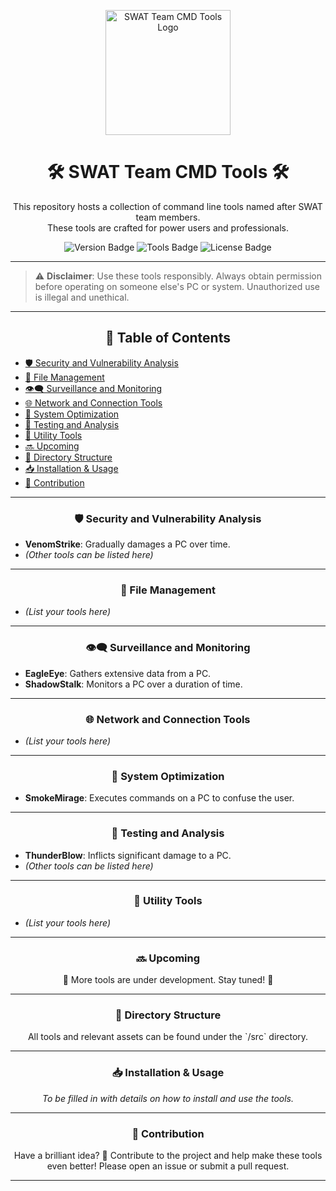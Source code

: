 <p align="center">
    <img src="https://www.mapthisout.com/wp-content/uploads/2017/03/swat-logo.jpg" alt="SWAT Team CMD Tools Logo" width="200" />
</p>

<h1 align="center">🛠 SWAT Team CMD Tools 🛠</h1>

<p align="center">
This repository hosts a collection of command line tools named after SWAT team members. <br> These tools are crafted for power users and professionals.
</p>

<p align="center">
    <img src="https://img.shields.io/badge/version-1.0.0-blue" alt="Version Badge">
    <img src="https://img.shields.io/badge/tools-5-orange" alt="Tools Badge">
    <img src="https://img.shields.io/badge/license-MIT-green" alt="License Badge">
</p>

---

> ⚠️ **Disclaimer**: Use these tools responsibly. Always obtain permission before operating on someone else's PC or system. Unauthorized use is illegal and unethical.

---

<h2 align="center">📑 Table of Contents</h2>

- [🛡 Security and Vulnerability Analysis](#🛡-security-and-vulnerability-analysis)
- [📁 File Management](#📁-file-management)
- [👁‍🗨 Surveillance and Monitoring](#👁‍🗨-surveillance-and-monitoring)
- [🌐 Network and Connection Tools](#🌐-network-and-connection-tools)
- [🚀 System Optimization](#🚀-system-optimization)
- [🧪 Testing and Analysis](#🧪-testing-and-analysis)
- [🔧 Utility Tools](#🔧-utility-tools)
- [🔜 Upcoming](#🔜-upcoming)
- [📂 Directory Structure](#📂-directory-structure)
- [📥 Installation & Usage](#📥-installation--usage)
- [🤝 Contribution](#🤝-contribution)

---

<h3 align="center">🛡 Security and Vulnerability Analysis</h3>

- **VenomStrike**: Gradually damages a PC over time.
- *(Other tools can be listed here)*

---

<h3 align="center">📁 File Management</h3>

- *(List your tools here)*

---

<h3 align="center">👁‍🗨 Surveillance and Monitoring</h3>

- **EagleEye**: Gathers extensive data from a PC.
- **ShadowStalk**: Monitors a PC over a duration of time.

---

<h3 align="center">🌐 Network and Connection Tools</h3>

- *(List your tools here)*

---

<h3 align="center">🚀 System Optimization</h3>

- **SmokeMirage**: Executes commands on a PC to confuse the user.

---

<h3 align="center">🧪 Testing and Analysis</h3>

- **ThunderBlow**: Inflicts significant damage to a PC.
- *(Other tools can be listed here)*

---

<h3 align="center">🔧 Utility Tools</h3>

- *(List your tools here)*

---

<h3 align="center">🔜 Upcoming</h3>

<p align="center">
🚧 More tools are under development. Stay tuned! 🚧
</p>

---

<h3 align="center">📂 Directory Structure</h3>

<p align="center">
All tools and relevant assets can be found under the `/src` directory.
</p>

---

<h3 align="center">📥 Installation & Usage</h3>

<p align="center">
<i>To be filled in with details on how to install and use the tools.</i>
</p>

---

<h3 align="center">🤝 Contribution</h3>

<p align="center">
Have a brilliant idea? 🌟 Contribute to the project and help make these tools even better! Please open an issue or submit a pull request.
</p>

---

